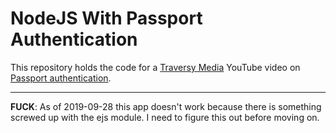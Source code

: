 # NodeJS With Passport Authentication

This repository holds the code for a [Traversy Media](https://www.youtube.com/channel/UC29ju8bIPH5as8OGnQzwJyA) YouTube video on [Passport authentication](https://youtu.be/6FOq4cUdH8k).

---

**FUCK**: As of 2019-09-28 this app doesn't work because there is something screwed up with the ejs module. I need to figure this out before moving on.
